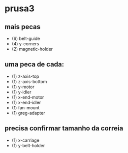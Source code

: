 # prusa3

## mais pecas
 * (6) belt-guide
 * (4) y-corners
 * (2) magnetic-holder

## uma peca de cada:
 * (1) z-axis-top
 * (1) z-axis-bottom
 * (1) y-motor
 * (1) y-idler
 * (1) x-end-motor
 * (1) x-end-idler
 * (1) fan-mount
 * (1) greg-adapter

## precisa confirmar tamanho da correia
 * (1) x-carriage
 * (1) y-belt-holder
